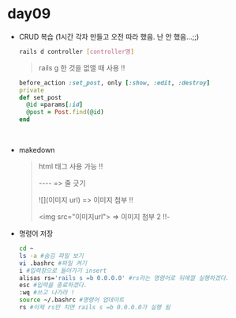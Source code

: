 # day09

- CRUD 복습 (1시간 각자 만들고 오전 따라 했음. 난 안 했음...;;)

  ```bash
  rails d controller [controller명]
  ```

  > rails g 한 것을 없앨 때 사용 !!

  ```ruby
  before_action :set_post, only [:show, :edit, :destroy]
  private
  def set_post
    @id =params[:id]
    @post = Post.find(@id)
  end
  ```

  ​

- makedown

  > html 태그 사용 가능 !!
  >
  > ---- => 줄 긋기
  >
  > \![](이미지 url) => 이미지 첨부 !!
  >
  > \<img src="이미지url"> => 이미지 첨부 2 !!-	

- 명령어 저장

  ```bash
  cd ~
  ls -a #숨김 파일 보기
  vi .bashrc #파일 켜기
  i #입력창으로 들어가기 insert
  alisas rs='rails s =b 0.0.0.0' #rs라는 명령어로 뒤에껄 실행하겠다.
  esc #입력을 종료하겠다.
  :wq #쓰고 나가라 !
  source ~/.bashrc #명령어 업데이트
  rs #이제 rs만 치면 rails s =b 0.0.0.0가 실행 됨 
  ```

